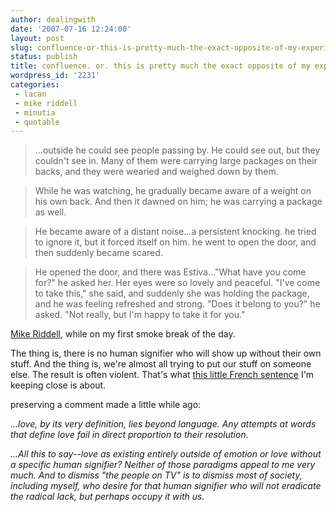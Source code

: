 ```yaml
---
author: dealingwith
date: '2007-07-16 12:24:00'
layout: post
slug: confluence-or-this-is-pretty-much-the-exact-opposite-of-my-experience
status: publish
title: confluence. or. this is pretty much the exact opposite of my experience.
wordpress_id: '2231'
categories:
 - lacan
 - mike riddell
 - minutia
 - quotable
---
```


> ...outside he could see people passing by. He could see out, but they couldn't see in. Many of them were carrying large packages on their backs, and they were wearied and weighed down by them.

> While he was watching, he gradually became aware of a weight on his own back. And then it dawned on him; he was carrying a package as well.

> He became aware of a distant noise...a persistent knocking. he tried to ignore it, but it forced itself on him. he went to open the door, and then suddenly became scared.

> He opened the door, and there was Estiva..."What have you come for?" he asked her. Her eyes were so lovely and peaceful. "I've come to take this," she said, and suddenly she was holding the package, and he was feeling refreshed and strong. "Does it belong to you?" he asked. "Not really, but I'm happy to take it for you."

[Mike Riddell][1], while on my first smoke break of the day.

The thing is, there is no human signifier who will show up without their own
stuff. And the thing is, we're almost all trying to put our stuff on someone
else. The result is often violent. That's what [this little French
sentence][2] I'm keeping close is about.

preserving a comment made a little while ago:

_...love, by its very definition, lies beyond language. Any attempts at words
that define love fail in direct proportion to their resolution._

_...All this to say--love as existing entirely outside of emotion or love
without a specific human signifier? Neither of those paradigms appeal to me
very much. And to dismiss "the people on TV" is to dismiss most of society,
including myself, who desire for that human signifier who will not eradicate
the radical lack, but perhaps occupy it with us._

   [1]: http://www.amazon.com/Alt-Spirit-Metro-M3-Mike-Riddell/dp/074593711X/ref=sr_1_1/002-4601971-5548037?ie=UTF8&s=books&qid=1184605445&sr=8-1

   [2]: /2007/07/15/found-it/

